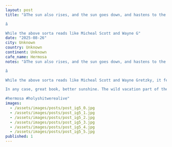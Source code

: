 ```yaml
---
layout: post
title: "âThe sun also rises, and the sun goes down, and hastens to the place where it aroseâ - Ernest Hemingway, but also  Ecclesiastes 1:5

â

While the above sorta reads like Micheal Scott and Wayne G"
date: "2025-08-26"
city: Unknown
country: Unknown
continent: Unknown
cafe_name: Hermosa
notes: "âThe sun also rises, and the sun goes down, and hastens to the place where it aroseâ - Ernest Hemingway, but also  Ecclesiastes 1:5

â

While the above sorta reads like Micheal Scott and Wayne Gretzky, it felt appropriate a quote for this Chilean sunset having finally finished it earlier this year, and in someways feeling a kinship with the characters/generation (minus that whole war and impotency part part of course)

In any case, great book, better sunshine. The wild vacation part of the trip is coming to a close so I promise the posts will return to coffee and the occasional weekend trip, too good not to share.

#hermosa #holyshitwerealive"
images:
  - /assets/images/posts/post_ig5_0.jpg
  - /assets/images/posts/post_ig5_1.jpg
  - /assets/images/posts/post_ig5_2.jpg
  - /assets/images/posts/post_ig5_3.jpg
  - /assets/images/posts/post_ig5_4.jpg
  - /assets/images/posts/post_ig5_5.jpg
published: 1
---
```

